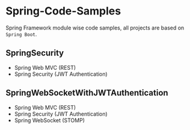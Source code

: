 # Spring-Code-Samples
Spring Framework module wise code samples, all projects are based on `Spring Boot`.

## SpringSecurity
- Spring Web MVC (REST)
- Spring Security (JWT Authentication)

## SpringWebSocketWithJWTAuthentication
- Spring Web MVC (REST)
- Spring Security (JWT Authentication)
- Spring WebSocket (STOMP)
